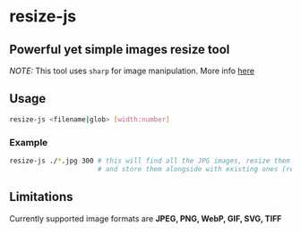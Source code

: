 # resize-js
## Powerful yet simple images resize tool
*NOTE:* This tool uses `sharp` for image manipulation. More info [here](https://github.com/lovell/sharp)

## Usage
```bash
resize-js <filename|glob> [width:number]
```
### Example
```bash
resize-js ./*.jpg 300 # this will find all the JPG images, resize them (width: 300 px height: auto) 
                      # and store them alongside with existing ones (resized_<original_file_name.jpg>)
```

## Limitations
Currently supported image formats are **JPEG, PNG, WebP, GIF, SVG, TIFF**